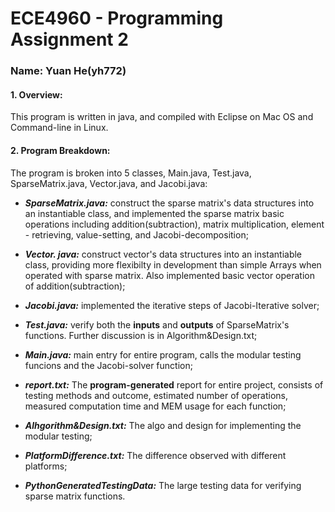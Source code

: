 # ECE4960 - Programming Assignment 2
### Name: Yuan He(yh772)

#### 1. Overview:

This program is written in java, and compiled with Eclipse on Mac OS and Command-line in Linux.

#### 2. Program Breakdown:

The program is broken into 5 classes, Main.java, Test.java, SparseMatrix.java, Vector.java, and Jacobi.java:

 - ***SparseMatrix.java:*** construct the sparse matrix's data structures into an instantiable class, and implemented the sparse matrix basic operations including addition(subtraction), matrix multiplication, element - retrieving, value-setting, and Jacobi-decomposition;
 
 - ***Vector. java:*** construct vector's data structures into an instantiable class, providing more flexibilty in development than simple Arrays when operated with sparse matrix. Also implemented basic vector operation of addition(subtraction);
 
 - ***Jacobi.java:*** implemented the iterative steps of Jacobi-Iterative solver;
 
 - ***Test.java:*** verify both the **inputs** and **outputs** of SparseMatrix's functions. Further discussion is in Algorithm&Design.txt;
 
 - ***Main.java:*** main entry for entire program, calls the modular testing funcions and the Jacobi-solver function;

 - ***report.txt:*** The **program-generated** report for entire project, consists of testing methods and outcome, estimated number of operations, measured computation time and MEM usage for each function;
 
 - ***Alhgorithm&Design.txt:*** The algo and design for implementing the modular testing;
 
 - ***PlatformDifference.txt:*** The difference observed with different platforms;
 
 - ***PythonGeneratedTestingData:*** The large testing data for verifying sparse matrix functions.
